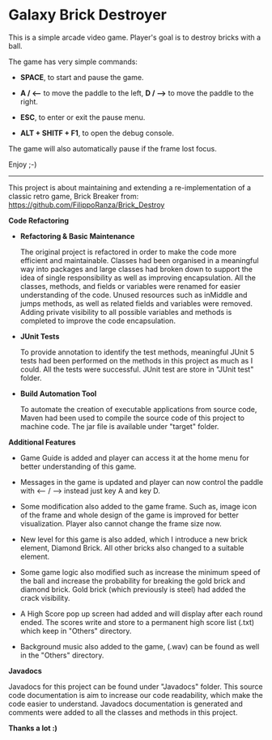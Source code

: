 # Galaxy Brick Destroyer




This is a simple arcade video game.
Player's goal is to destroy bricks with a ball.

The game has very simple commands:

- **SPACE**, to start and pause the game.

- **A / <--** to move the paddle to the left,
 **D / -->** to move the paddle to the right.

- **ESC**, to enter or exit the pause menu.

- **ALT + SHITF + F1**, to open the debug console.

The game will also automatically pause if the frame lost focus.

Enjoy ;-)

****************************************************************
This project is about maintaining and extending a re-implementation of a classic 
retro game, Brick Breaker from: https://github.com/FilippoRanza/Brick_Destroy

**Code Refactoring** 
- **Refactoring & Basic Maintenance**

  The original project is refactored in order to make the code more 
  efficient and maintainable. Classes had been organised in a meaningful 
  way into packages and large classes had broken down to support the idea
  of single responsibility as well as improving encapsulation. All the 
  classes, methods, and fields or variables were renamed for easier understanding
  of the code. Unused resources such as inMiddle and jumps methods, as well as 
  related fields and variables were removed. Adding private visibility to all possible 
  variables and methods is completed to improve the code encapsulation.

- **JUnit Tests**

  To provide annotation to identify the test methods, meaningful JUnit 5 tests had been 
  performed on the methods in this project as much as I could. All the tests were successful.
  JUnit test are store in "JUnit test" folder.


- **Build Automation Tool**

  To automate the creation of executable applications from source code, Maven had been used
  to compile the source code of this project to machine code. The jar file is available under
  "target" folder.





**Additional Features**

  - Game Guide is added and player can access it at the home menu for better understanding of 
  this game.


  - Messages in the game is updated and player can now control the paddle with <-- / --> instead
  just key A and key D.


  - Some modification also added to the game frame. Such as, image icon of the frame and whole design
  of the game is improved for better visualization. Player also cannot change the frame size now.


  - New level for this game is also added, which I introduce a new brick element, Diamond Brick. All other
  bricks also changed to a suitable element.


  - Some game logic also modified such as increase the minimum speed of the ball and increase the probability
  for breaking the gold brick and diamond brick. Gold brick (which previously is steel) had added the crack 
  visibility.


  - A High Score pop up screen had added and will display after each round ended. The scores write and store 
  to a permanent high score list (.txt) which keep in "Others" directory.


  - Background music also added to the game, (.wav) can be found as well in the "Others" directory.


**Javadocs**

  Javadocs for this project can be found under "Javadocs" folder. This source code documentation is aim 
  to increase our code readability, which make the code easier to understand. Javadocs documentation is 
  generated and comments were added to all the classes and methods in this project.

**Thanks a lot :)**
  

                                                        

